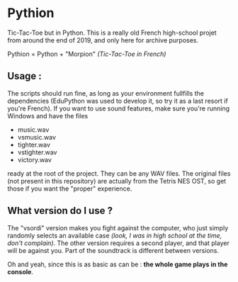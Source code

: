 # Pythion
Tic-Tac-Toe but in Python. This is a really old French high-school projet from around the end of 2019, and only here for archive purposes.

Pythion = Python + "Morpion" *(Tic-Tac-Toe in French)*

## Usage :
The scripts should run fine, as long as your environment fullfills the dependencies (EduPython was used to develop it, so try it as a last resort if you're French). If you want to use sound features, make sure you're running Windows and have the files
- music.wav
- vsmusic.wav
- tighter.wav
- vstighter.wav
- victory.wav

ready at the root of the project. They can be any WAV files.
The original files (not present in this repository) are actually from the Tetris NES OST, so get those if you want the "proper" experience.

## What version do I use ?

The "vsordi" version makes you fight against the computer, who just simply randomly selects an available case *(look, I was in high school at the time, don't complain)*.
The other version requires a second player, and that player will be against you.
Part of the soundtrack is different between versions.

Oh and yeah, since this is as basic as can be : **the whole game plays in the console**.
